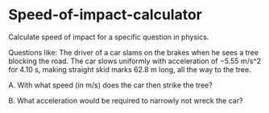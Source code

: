 # Speed-of-impact-calculator
Calculate speed of impact for a specific question in physics.

Questions like: The driver of a car slams on the brakes when he sees a tree blocking the road. The car slows uniformly with acceleration of −5.55 m/s^2
for 4.10 s, making straight skid marks 62.8 m long, all the way to the tree. 

A. With what speed (in m/s) does the car then strike the tree? 

B. What acceleration would be required to narrowly not wreck the car?
